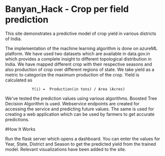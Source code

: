 # Banyan_Hack - Crop per field prediction 

This site demonstrates a predictive model of crop yield in various districts of India. 

The implementation of the machine learning algorithm is done on azureML platform. We have used two datasets which are available in data.gov.in which provides a complete insight to different topological distribution in India.
We have mapped different crop with their respective seasons and also production of crop over different regions of state.
We take yield as a metric to categorize the maximum production of the crop. Yield is calculated as

                Y(i) =  Production(in tons) / Area (Acres)

We've tested the prediction values using various algorithms. Boosted Tree Decision Algorithm is used. Webservice endpoints are created for accessing the service and predicting future values. The same is used for creating a web application which can be used by farmers to get accurate predictions.

#How It Works

Run the flask server which opens a dashboard. You can enter the values for Year, State, District and Season to get the predicted yield from the trained model. Relevant visualizations have been added to the site.
